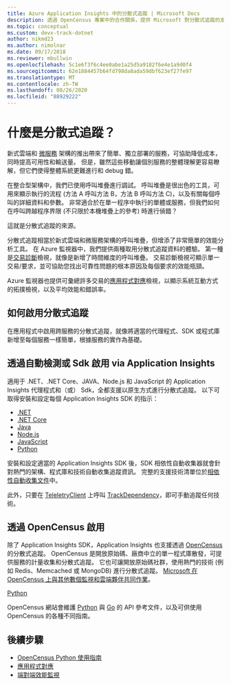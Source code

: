 ```yaml
---
title: Azure Application Insights 中的分散式追蹤 | Microsoft Docs
description: 透過 OpenCensus 專案中的合作關係，提供 Microsoft 對分散式追蹤的支援相關資訊
ms.topic: conceptual
ms.custom: devx-track-dotnet
author: nikmd23
ms.author: nimolnar
ms.date: 09/17/2018
ms.reviewer: mbullwin
ms.openlocfilehash: 5c1e6f3f6c4ee0abe1a25d5a9182f6e4e1a9d0f4
ms.sourcegitcommit: 62e1884457b64fd798da8ada59dbf623ef27fe97
ms.translationtype: MT
ms.contentlocale: zh-TW
ms.lasthandoff: 08/26/2020
ms.locfileid: "88929222"
---
```

# <a name="what-is-distributed-tracing"></a>什麼是分散式追蹤？

新式雲端和 [微服務](https://azure.com/microservices) 架構的推出帶來了簡單、獨立部署的服務，可協助降低成本，同時提高可用性和輸送量。 但是，雖然這些移動讓個別服務的整體理解更容易瞭解，但它們使得整體系統更難進行和 debug 錯。

在整合型架構中，我們已使用呼叫堆疊進行調試。 呼叫堆疊是很出色的工具，可用來顯示執行的流程 (方法 A 呼叫方法 B，方法 B 呼叫方法 C)，以及有關每個呼叫的詳細資料和參數。 非常適合於在單一程序中執行的單體或服務，但我們如何在呼叫跨越程序界限 (不只限於本機堆疊上的參考) 時進行偵錯？ 

這就是分散式追蹤的來源。  

分散式追蹤相當於新式雲端和微服務架構的呼叫堆疊，但增添了非常簡單的效能分析工具。 在 Azure 監視器中，我們提供兩種取用分散式追蹤資料的體驗。 第一種是[交易診斷](./transaction-diagnostics.md)檢視，就像是新增了時間維度的呼叫堆疊。 交易診斷檢視可顯示單一交易/要求，並可協助您找出可靠性問題的根本原因及每個要求的效能瓶頸。

Azure 監視器也提供可彙總許多交易的[應用程式對應](./app-map.md)檢視，以顯示系統互動方式的拓撲檢視，以及平均效能和錯誤率。 

## <a name="how-to-enable-distributed-tracing"></a>如何啟用分散式追蹤

在應用程式中啟用跨服務的分散式追蹤，就像將適當的代理程式、SDK 或程式庫新增至每個服務一樣簡單，根據服務的實作為基礎。

## <a name="enabling-via-application-insights-through-auto-instrumentation-or-sdks"></a>透過自動檢測或 Sdk 啟用 via Application Insights

適用于 .NET、.NET Core、JAVA、Node.js 和 JavaScript 的 Application Insights 代理程式和（或） Sdk，全都支援以原生方式進行分散式追蹤。 以下可取得安裝和設定每個 Application Insights SDK 的指示：

* [.NET](../learn/quick-monitor-portal.md)
* [.NET Core](../learn/dotnetcore-quick-start.md)
* [Java](./java-in-process-agent.md)
* [Node.js](../learn/nodejs-quick-start.md)
* [JavaScript](./javascript.md)
* [Python](opencensus-python.md)

安裝和設定適當的 Application Insights SDK 後，SDK 相依性自動收集器就會針對熱門的架構、程式庫和技術自動收集追蹤資訊。 完整的支援技術清單位於[相依性自動收集文件](./auto-collect-dependencies.md)中。

 此外，只要在 [TeleletryClient](./api-custom-events-metrics.md) 上呼叫 [TrackDependency](./api-custom-events-metrics.md)，即可手動追蹤任何技術。

## <a name="enable-via-opencensus"></a>透過 OpenCensus 啟用

除了 Application Insights SDK，Application Insights 也支援透過 [OpenCensus](https://opencensus.io/) 的分散式追蹤。 OpenCensus 是開放原始碼、廠商中立的單一程式庫散發，可提供服務的計量收集和分散式追蹤。 它也可讓開放原始碼社群，使用熱門的技術 (例如 Redis、Memcached 或 MongoDB) 進行分散式追蹤。 [Microsoft 在 OpenCensus 上與其他數個監視和雲端夥伴共同作業](https://open.microsoft.com/2018/06/13/microsoft-joins-the-opencensus-project/)。

[Python](opencensus-python.md) 

OpenCensus 網站會維護 [Python](https://opencensus.io/api/python/trace/usage.html) 與 [Go](https://godoc.org/go.opencensus.io) 的 API 參考文件，以及可供使用 OpenCensus 的各種不同指南。 

## <a name="next-steps"></a>後續步驟

* [OpenCensus Python 使用指南](https://opencensus.io/api/python/trace/usage.html)
* [應用程式對應](./app-map.md)
* [端對端效能監視](../learn/tutorial-performance.md)

